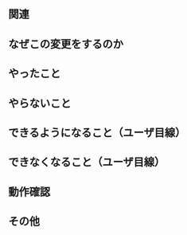 ## 関連

<!--
- 関連するPull request, Issueなど
-->

## なぜこの変更をするのか

<!--
- 関連の項目で説明できない補足的な事項（説明が十分であれば無しでOK）
- なぜこの変更が必要かと考えたかについて説明があるとレビュワーが助かります
-->

## やったこと

<!--
- 何をしたのか？
-->

## やらないこと

<!--
- 関連はしているが，このプルリクではやらないこと（無ければ無しでOK）（忘れそう・長いならIssueへ）
-->

## できるようになること（ユーザ目線）

<!--
- 何ができるようになるのか？（無ければ無しでOK）
-->

## できなくなること（ユーザ目線）

<!--
- 何ができなくなるのか？（無ければ無しでOK）
-->

## 動作確認

<!--
- どのような動作確認をしたのか？見つかった課題等はあるか？
-->
## その他

<!--
- 伝えておくべき事や，補足資料などがあれば自由に記載して下さい
-->

